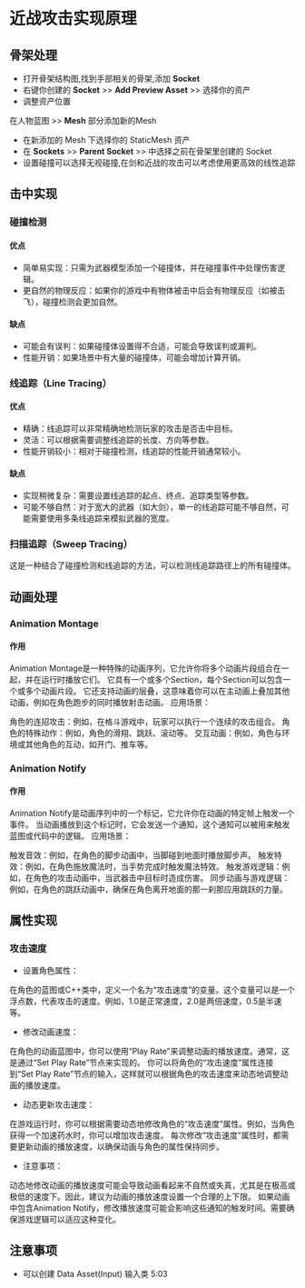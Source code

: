 ﻿# 近战攻击实现原理

## 骨架处理

- 打开骨架结构图,找到手部相关的骨架,添加 **Socket**
- 右键你创建的 **Socket** >> **Add Preview Asset** >> 选择你的资产
- 调整资产位置

在人物蓝图 >> **Mesh** 部分添加新的Mesh

- 在新添加的 Mesh 下选择你的 StaticMesh 资产
- 在 **Sockets** >> **Parent Socket** >> 中选择之前在骨架里创建的 Socket
- 设置碰撞可以选择无视碰撞,在剑和近战的攻击可以考虑使用更高效的线性追踪

## 击中实现

### 碰撞检测

#### 优点

- 简单易实现：只需为武器模型添加一个碰撞体，并在碰撞事件中处理伤害逻辑。
- 更自然的物理反应：如果你的游戏中有物体被击中后会有物理反应（如被击飞），碰撞检测会更加自然。

#### 缺点

- 可能会有误判：如果碰撞体设置得不合适，可能会导致误判或漏判。
- 性能开销：如果场景中有大量的碰撞体，可能会增加计算开销。

### 线追踪（Line Tracing）

#### 优点

- 精确：线追踪可以非常精确地检测玩家的攻击是否击中目标。
- 灵活：可以根据需要调整线追踪的长度、方向等参数。
- 性能开销较小：相对于碰撞检测，线追踪的性能开销通常较小。

#### 缺点

- 实现稍微复杂：需要设置线追踪的起点、终点、追踪类型等参数。
- 可能不够自然：对于宽大的武器（如大剑），单一的线追踪可能不够自然，可能需要使用多条线追踪来模拟武器的宽度。

### 扫描追踪（Sweep Tracing）

这是一种结合了碰撞检测和线追踪的方法，可以检测线追踪路径上的所有碰撞体。

## 动画处理

### Animation Montage

#### 作用

Animation Montage是一种特殊的动画序列，它允许你将多个动画片段组合在一起，并在运行时播放它们。
它具有一个或多个Section，每个Section可以包含一个或多个动画片段。
它还支持动画的层叠，这意味着你可以在主动画上叠加其他动画，例如在角色跑步的同时播放射击动画。
应用场景：

角色的连招攻击：例如，在格斗游戏中，玩家可以执行一个连续的攻击组合。
角色的特殊动作：例如，角色的滑翔、跳跃、滚动等。
交互动画：例如，角色与环境或其他角色的互动，如开门、推车等。

### Animation Notify

#### 作用

Animation Notify是动画序列中的一个标记，它允许你在动画的特定帧上触发一个事件。
当动画播放到这个标记时，它会发送一个通知，这个通知可以被用来触发蓝图或代码中的逻辑。
应用场景：

触发音效：例如，在角色的脚步动画中，当脚碰到地面时播放脚步声。
触发特效：例如，在角色施放魔法时，当手势完成时触发魔法特效。
触发游戏逻辑：例如，在角色的攻击动画中，当武器击中目标时造成伤害。
同步动画与游戏逻辑：例如，在角色的跳跃动画中，确保在角色离开地面的那一刹那应用跳跃的力量。

## 属性实现

### 攻击速度

- 设置角色属性：

在角色的蓝图或C++类中，定义一个名为“攻击速度”的变量。这个变量可以是一个浮点数，代表攻击的速度。例如，1.0是正常速度，2.0是两倍速度，0.5是半速等。

- 修改动画速度：

在角色的动画蓝图中，你可以使用“Play Rate”来调整动画的播放速度。通常，这是通过“Set Play Rate”节点来实现的。
你可以将角色的“攻击速度”属性连接到“Set Play Rate”节点的输入，这样就可以根据角色的攻击速度来动态地调整动画的播放速度。

- 动态更新攻击速度：

在游戏运行时，你可以根据需要动态地修改角色的“攻击速度”属性。例如，当角色获得一个加速药水时，你可以增加攻击速度。
每次修改“攻击速度”属性时，都需要更新动画的播放速度，以确保动画与角色的属性保持同步。

- 注意事项：

动态地修改动画的播放速度可能会导致动画看起来不自然或失真，尤其是在极高或极低的速度下。因此，建议为动画的播放速度设置一个合理的上下限。
如果动画中包含Animation Notify，修改播放速度可能会影响这些通知的触发时间。需要确保游戏逻辑可以适应这种变化。

## 注意事项

- 可以创建 Data Asset(Input) 输入类 5:03